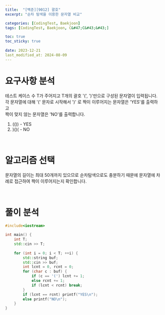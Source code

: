 ```yaml
---
title:  "[백준][9012] 괄호"
excerpt: "순차 탐색을 이용한 문자열 비교"

categories: [CodingTest, Baekjoon]
tags: [CodingTest, Baekjoon, C&#47;C&#43;&#43;]

toc: true
toc_sticky: true
 
date: 2023-12-21
last_modified_at: 2024-08-09
---
```


# 요구사항 분석
테스트 케이스 수 T가 주어지고 T개의 괄호 '(', ')'만으로 구성된 문자열이 입력됩니다.<br/>
각 문자열에 대해 '(' 문자로 시작해서 ')' 로 짝이 이루어지는 문자열은 'YES'를 출력하고<br/>
짝이 맞지 않는 문자열은 'NO'를 출력합니다.<br/>
1. (()) - YES
2. &#41;&#40;&#41;&#40; - NO

<br/>

# 알고리즘 선택
문자열의 길이는 최대 50개까지 있으므로 순차탐색으로도 충분하기 때문에
문자열에 차례로 접근하여 짝이 이루어지는지 확인합니다.

<br/>

# 풀이 분석
```c++
#include<iostream>

int main() {
	int T;
	std::cin >> T;
	
	for (int i = 0; i < T; ++i) {
		std::string buf;
		std::cin >> buf;
		int lcnt = 0, rcnt = 0;
		for (char c : buf) {
			if (c == '(') lcnt += 1;
			else rcnt += 1;
			if (lcnt < rcnt) break;
		}
		if (lcnt == rcnt) printf("YES\n");
		else printf("NO\n");
	}
}  
  
```

<br/>
